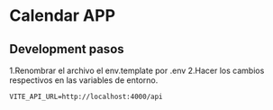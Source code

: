 # Calendar APP

## Development pasos

1.Renombrar el archivo el env.template por .env
2.Hacer los cambios respectivos en las variables de entorno.

```
VITE_API_URL=http://localhost:4000/api
```
